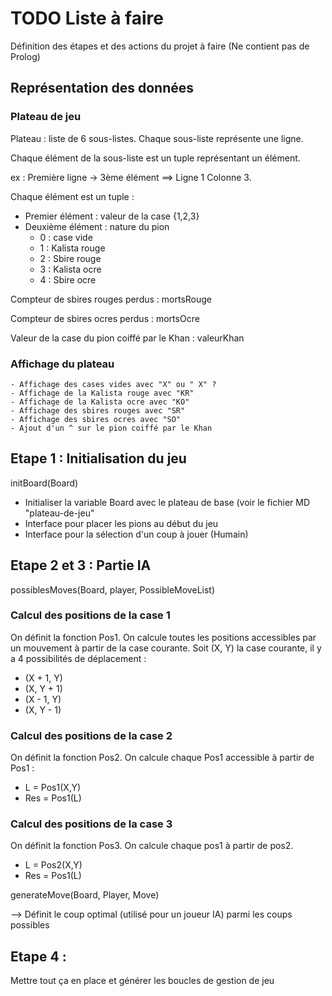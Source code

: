 # TODO Liste à faire

Définition des étapes et des actions du projet à faire
(Ne contient pas de Prolog)

## Représentation des données

### Plateau de jeu

Plateau : liste de 6 sous-listes.
Chaque sous-liste représente une ligne.

Chaque élément de la sous-liste est un tuple représentant un élément.

ex : Première ligne -> 3ème élément ==> Ligne 1 Colonne 3.

Chaque élément est un tuple :

- Premier élément : valeur de la case {1,2,3}
- Deuxième élément : nature du pion
	- 0 : case vide
	- 1 : Kalista rouge
	- 2 : Sbire rouge
	- 3 : Kalista ocre
	- 4 : Sbire ocre

Compteur de sbires rouges perdus : mortsRouge

Compteur de sbires ocres perdus : mortsOcre

Valeur de la case  du pion coiffé par le Khan : valeurKhan

### Affichage du plateau
 	- Affichage des cases vides avec "X" ou " X" ?
 	- Affichage de la Kalista rouge avec "KR"
 	- Affichage de la Kalista ocre avec "KO"
 	- Affichage des sbires rouges avec "SR"
 	- Affichage des sbires ocres avec "SO"
 	- Ajout d'un ^ sur le pion coiffé par le Khan

## Etape 1 : Initialisation du jeu

initBoard(Board)

 - Initialiser la variable Board avec le plateau de base (voir le fichier MD "plateau-de-jeu"
 - Interface pour placer les pions au début du jeu
 - Interface pour la sélection d'un coup à jouer (Humain)

## Etape 2 et 3 : Partie IA

possiblesMoves(Board, player, PossibleMoveList)

### Calcul des positions de la case 1
On définit la fonction Pos1. On calcule toutes les positions accessibles par un mouvement à partir de la case courante. Soit (X, Y) la case courante, il y a 4 possibilités de déplacement :  
- (X + 1, Y)
- (X, Y + 1)
- (X - 1, Y)
- (X, Y - 1)

### Calcul des positions de la case 2

On définit la fonction Pos2. On calcule chaque Pos1 accessible à partir de Pos1 :

- L = Pos1(X,Y)
- Res = Pos1(L)


### Calcul des positions de la case 3

On définit la fonction Pos3. On calcule chaque pos1 à partir de pos2.
- L = Pos2(X,Y)
- Res = Pos1(L)

generateMove(Board, Player, Move)

--> Définit le coup optimal (utilisé pour un joueur IA) parmi les coups possibles

## Etape 4 :

Mettre tout ça en place et générer les boucles de gestion de jeu
